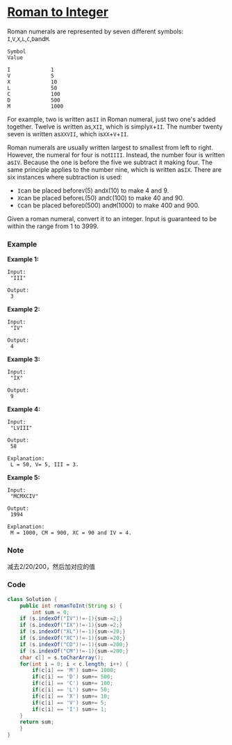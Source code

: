 # [Roman to Integer](https://leetcode.com)

Roman numerals are represented by seven different symbols: `I`,`V`,`X`,`L`,`C`,`D`and`M`.

```
Symbol
Value

I             1
V             5
X             10
L             50
C             100
D             500
M             1000
```

For example, two is written as`II` in Roman numeral, just two one's added together. Twelve is written as,`XII`, which is simply`X`+`II`. The number twenty seven is written as`XXVII`, which is`XX`+`V`+`II`.

Roman numerals are usually written largest to smallest from left to right. However, the numeral for four is not`IIII`. Instead, the number four is written as`IV`. Because the one is before the five we subtract it making four. The same principle applies to the number nine, which is written as`IX`. There are six instances where subtraction is used:

* `I`can be placed before`V`\(5\) and`X`\(10\) to make 4 and 9. 
* `X`can be placed before`L`\(50\) and`C`\(100\) to make 40 and 90. 
* `C`can be placed before`D`\(500\) and`M`\(1000\) to make 400 and 900.

Given a roman numeral, convert it to an integer. Input is guaranteed to be within the range from 1 to 3999.

### Example

**Example 1:**

```
Input:
 "III"

Output:
 3
```

**Example 2:**

```
Input:
 "IV"

Output:
 4
```

**Example 3:**

```
Input:
 "IX"

Output:
 9
```

**Example 4:**

```
Input:
 "LVIII"

Output:
 58

Explanation:
 L = 50, V= 5, III = 3.
```

**Example 5:**

```
Input:
 "MCMXCIV"

Output:
 1994

Explanation:
 M = 1000, CM = 900, XC = 90 and IV = 4.
```

### Note

减去2/20/200，然后加对应的值

### Code

```java
class Solution {
    public int romanToInt(String s) {
        int sum = 0;
    if (s.indexOf("IV")!=-1){sum-=2;}
    if (s.indexOf("IX")!=-1){sum-=2;}
    if (s.indexOf("XL")!=-1){sum-=20;}
    if (s.indexOf("XC")!=-1){sum-=20;}
    if (s.indexOf("CD")!=-1){sum-=200;}
    if (s.indexOf("CM")!=-1){sum-=200;}
    char c[] = s.toCharArray();
    for(int i = 0; i < c.length; i++) {
        if(c[i] == 'M') sum+= 1000;
        if(c[i] == 'D') sum+= 500;
        if(c[i] == 'C') sum+= 100;
        if(c[i] == 'L') sum+= 50;
        if(c[i] == 'X') sum+= 10;
        if(c[i] == 'V') sum+= 5;
        if(c[i] == 'I') sum+= 1;
    }
    return sum;
    }
}
```



